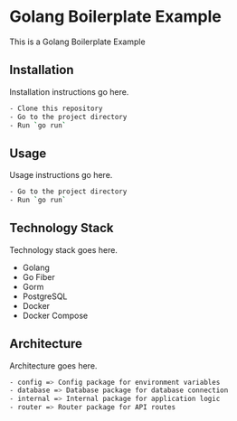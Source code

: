 # Golang Boilerplate Example

This is a Golang Boilerplate Example

## Installation

Installation instructions go here.

```bash
- Clone this repository
- Go to the project directory
- Run `go run`
```

## Usage

Usage instructions go here.

```bash
- Go to the project directory
- Run `go run`
```

## Technology Stack

Technology stack goes here.

- Golang
- Go Fiber
- Gorm
- PostgreSQL
- Docker
- Docker Compose

## Architecture

Architecture goes here.

```bash
- config => Config package for environment variables
- database => Database package for database connection
- internal => Internal package for application logic
- router => Router package for API routes
```
